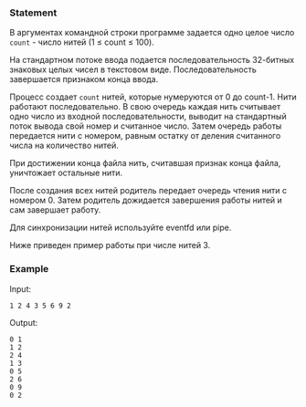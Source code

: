 ### Statement

В аргументах командной строки программе задается одно целое число `count` - число нитей
    (1 ≤ count ≤ 100).



На стандартном потоке ввода подается последовательность
32-битных знаковых целых чисел в текстовом виде.
Последовательность завершается признаком конца ввода.



Процесс создает `count` нитей, которые нумеруются от 0 до count-1.
Нити работают последовательно. В свою очередь каждая нить
считывает одно число из входной последовательности,
выводит на стандартный поток вывода свой номер и считанное число.
Затем очередь работы передается нити с номером, равным остатку от деления
считанного числа на количество нитей.



При достижении конца файла нить, считавшая признак конца файла,
уничтожает остальные нити.



После создания всех нитей родитель передает очередь чтения нити с номером 0.
Затем родитель дожидается завершения работы нитей и сам завершает работу.



Для синхронизации нитей используйте eventfd или pipe.



Ниже приведен пример работы при числе нитей 3.

    

### Example

Input:
```
1 2 4 3 5 6 9 2
```

Output:
```
0 1
1 2
2 4
1 3
0 5
2 6
0 9
0 2

```


